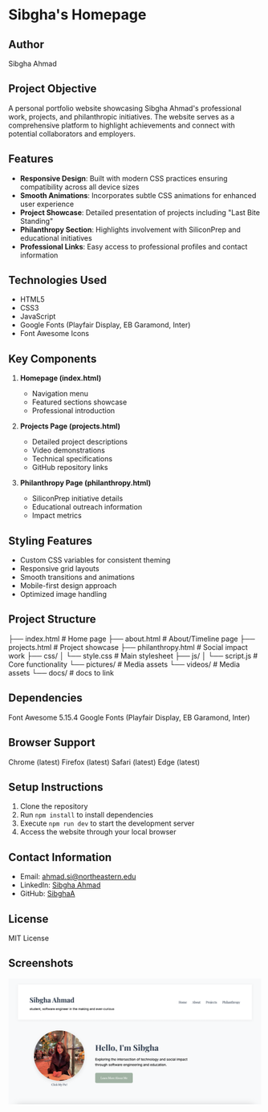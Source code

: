 # Sibgha's Homepage

## Author

Sibgha Ahmad

## Project Objective

A personal portfolio website showcasing Sibgha Ahmad's professional work, projects, and philanthropic initiatives. The website serves as a comprehensive platform to highlight achievements and connect with potential collaborators and employers.

## Features

- **Responsive Design**: Built with modern CSS practices ensuring compatibility across all device sizes
- **Smooth Animations**: Incorporates subtle CSS animations for enhanced user experience
- **Project Showcase**: Detailed presentation of projects including "Last Bite Standing"
- **Philanthropy Section**: Highlights involvement with SiliconPrep and educational initiatives
- **Professional Links**: Easy access to professional profiles and contact information

## Technologies Used

- HTML5
- CSS3
- JavaScript
- Google Fonts (Playfair Display, EB Garamond, Inter)
- Font Awesome Icons

## Key Components

1. **Homepage (index.html)**

   - Navigation menu
   - Featured sections showcase
   - Professional introduction

2. **Projects Page (projects.html)**

   - Detailed project descriptions
   - Video demonstrations
   - Technical specifications
   - GitHub repository links

3. **Philanthropy Page (philanthropy.html)**
   - SiliconPrep initiative details
   - Educational outreach information
   - Impact metrics

## Styling Features

- Custom CSS variables for consistent theming
- Responsive grid layouts
- Smooth transitions and animations
- Mobile-first design approach
- Optimized image handling

## Project Structure

├── index.html # Home page
├── about.html # About/Timeline page
├── projects.html # Project showcase
├── philanthropy.html # Social impact work
├── css/
│ └── style.css # Main stylesheet
├── js/
│ └── script.js # Core functionality
└── pictures/ # Media assets
└── videos/ # Media assets
└── docs/ #  docs to link


## Dependencies

Font Awesome 5.15.4
Google Fonts (Playfair Display, EB Garamond, Inter)

## Browser Support

Chrome (latest)
Firefox (latest)
Safari (latest)
Edge (latest)

## Setup Instructions

1. Clone the repository
2. Run `npm install` to install dependencies
3. Execute `npm run dev` to start the development server
4. Access the website through your local browser

## Contact Information

- Email: ahmad.si@northeastern.edu
- LinkedIn: [Sibgha Ahmad](https://www.linkedin.com/in/sibghaahmad/)
- GitHub: [SibghaA](https://github.com/SibghaA)

## License

MIT License

## Screenshots

![image](/pictures/screenshot.png)
